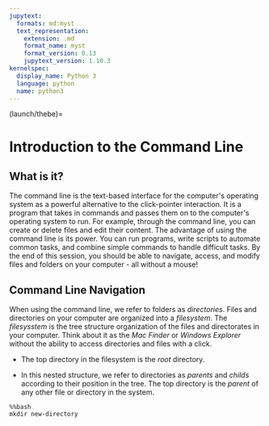 ```yaml
---
jupytext:
  formats: md:myst
  text_representation:
    extension: .md
    format_name: myst
    format_version: 0.13
    jupytext_version: 1.10.3
kernelspec:
  display_name: Python 3
  language: python
  name: python3
---
```


(launch/thebe)=

# Introduction to the Command Line

## What is it?
The command line is the text-based interface for the computer's operating system as a powerful alternative to the click-pointer interaction. It is a program that takes in commands and passes them on to the computer's operating system to run. For example, through the command line, you can create or delete files and edit their content. The advantage of using the command line is its power. You can run programs, write scripts to automate common tasks, and combine simple commands to handle difficult tasks. By the end of this session, you should be able to navigate, access, and modify files and folders on your computer - all without a mouse!

## Command Line Navigation 
When using the command line, we refer to folders as *directories*. Files and directories on your computer are organized into a *filesystem*. The *filesysstem* is the tree structure organization of the files and directorates in your computer. Think about it as the *Mac Finder* or *Windows Explorer* without the ability to access directories and files with a click. 

- The top directory in the filesystem is the *root* directory.

- In this nested structure, we refer to directories as *parents* and *childs* according to their position in the tree. The top directory is the *parent* of any other file or directory in the system.

```{code-cell} ipython3
%%bash
mkdir new-directory
```

